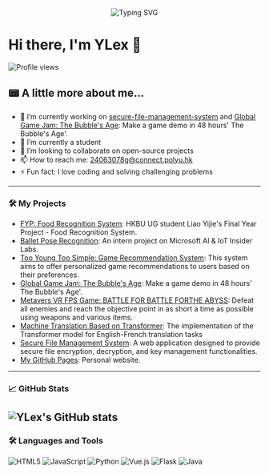 <div align="center">
  <a>
    <img src="https://readme-typing-svg.demolab.com?font=Fira+Code&pause=1000&width=435&lines=console.log(%22Hello%2C%20World%22);Nice meeting you!&center=true&size=27" alt="Typing SVG" />
  </a>
</div>


# Hi there, I'm YLex 👋

![Profile views](https://komarev.com/ghpvc/?username=ylexLiao&style=for-the-badge)

## 📟 A little more about me...

- 🔭 I’m currently working on [secure-file-management-system](https://github.com/ylexLiao/secure-file-management-system) and [Global Game Jam: The Bubble's Age](https://github.com/ylexLiao/GGJ_TBA): Make a game demo in 48 hours' The Bubble's Age'.
- 🌱 I’m currently a student
- 👯 I’m looking to collaborate on open-source projects
- 📫 How to reach me: [24063078g@connect.polyu.hk](mailto:24063078g@connect.polyu.hk)
- ⚡ Fun fact: I love coding and solving challenging problems

---

### 🛠️ My Projects

- [FYP: Food Recognition System]([https://github.com/ylexLiao/FYP-Food-Recognition-System](https://ylexliao.github.io/FYP-Food-Recognition-System/)): HKBU UG student Liao Yijie's Final Year Project - Food Recognition System.
- [Ballet Pose Recognition](https://github.com/ylexLiao/Ballet_pose_recognition): An intern project on Microsoft AI & IoT Insider Labs.
- [Too Young Too Simple: Game Recommendation System](https://github.com/ylexLiao/COMP4135-Too-Young-Too-Simple-Game-Recommendation): This system aims to offer personalized game recommendations to users based on their preferences.
- [Global Game Jam: The Bubble's Age](https://github.com/ylexLiao/GGJ_TBA): Make a game demo in 48 hours' The Bubble's Age'.
- [Metavers VR FPS Game: BATTLE FOR BATTLE FORTHE ABYSS](https://github.com/ylexLiao/COMP5424-Group-India): Defeat all enemies and reach the objective point in as short a time as possible using weapons and various items.
- [Machine Translation Based on Transformer](https://github.com/ylexLiao/Machine-Translation-Based-on-Transformer): The implementation of the Transformer model for English-French translation tasks
- [Secure File Management System](https://github.com/ylexLiao/secure-file-management-system): A web application designed to provide secure file encryption, decryption, and key management functionalities.
- [My GitHub Pages](https://ylexLiao.github.io): Personal website.

---


### 📈 GitHub Stats

![YLex's GitHub stats](https://github-readme-stats.vercel.app/api?username=ylexLiao&show_icons=true&theme=radical)
---

### 🛠️ Languages and Tools

![HTML5](https://img.shields.io/badge/HTML5-E34F26?style=for-the-badge&logo=html5&logoColor=white)
![JavaScript](https://img.shields.io/badge/JavaScript-F7DF1E?style=for-the-badge&logo=javascript&logoColor=black)
![Python](https://img.shields.io/badge/Python-3776AB?style=for-the-badge&logo=python&logoColor=white)
![Vue.js](https://img.shields.io/badge/Vue.js-4FC08D?style=for-the-badge&logo=vue.js&logoColor=white)
![Flask](https://img.shields.io/badge/Flask-000000?style=for-the-badge&logo=flask&logoColor=white)
![Java](https://img.shields.io/badge/Java-007396?style=for-the-badge&logo=java&logoColor=white)
